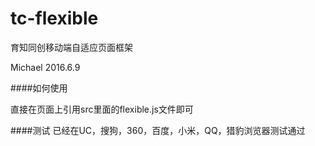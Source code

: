 # tc-flexible

育知同创移动端自适应页面框架

Michael 2016.6.9

####如何使用

直接在页面上引用src里面的flexible.js文件即可

####测试
已经在UC，搜狗，360，百度，小米，QQ，猎豹浏览器测试通过
